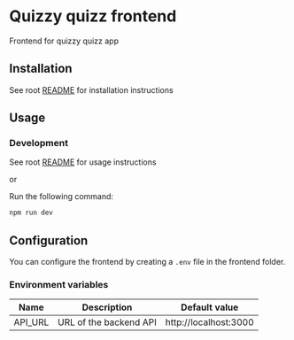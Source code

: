 # Quizzy quizz frontend

Frontend for quizzy quizz app

## Installation

See root [README](../../README.md#installation) for installation instructions

## Usage

### Development

See root [README](../../README.md#usage) for usage instructions

or

Run the following command:

```bash
npm run dev
```

## Configuration

You can configure the frontend by creating a `.env` file in the frontend folder.

### Environment variables

| Name    | Description            | Default value         |
| ------- | ---------------------- | --------------------- |
| API_URL | URL of the backend API | http://localhost:3000 |
